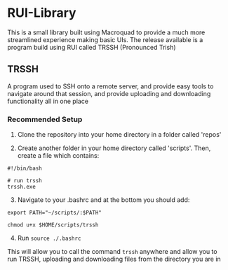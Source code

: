 # RUI-Library

This is a small library built using Macroquad to provide a much more streamlined experience making basic UIs.
The release available is a program build using RUI called TRSSH (Pronounced Trish)


## TRSSH 
A program used to SSH onto a remote server, and provide easy tools to navigate around that session, and provide uploading and downloading functionality all in one place

### Recommended Setup

1) Clone the repository into your home directory in a folder called 'repos'

2) Create another folder in your home directory called 'scripts'. Then, create a file which contains:

```
#!/bin/bash

# run trssh 
trssh.exe
```

3) Navigate to your .bashrc and at the bottom you should add:

```
export PATH="~/scripts/:$PATH"

chmod u+x $HOME/scripts/trssh
```

4) Run `source ./.bashrc` 

This will allow you to call the command `trssh` anywhere and allow you to run TRSSH, uploading and downloading files from the directory you are in
